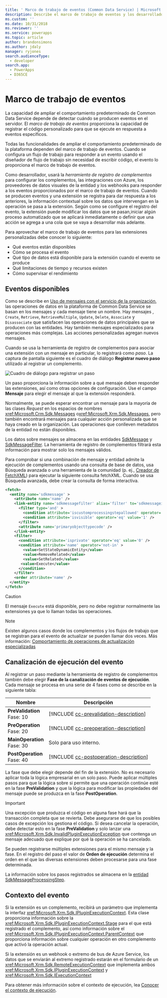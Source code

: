 ```yaml
---
title: ' Marco de trabajo de eventos (Common Data Service) | Microsoft Docs'
description: Describe el marco de trabajo de eventos y los desarrolladores de información deben saber cuándo utilizarlo.
ms.custom: ''
ms.date: 10/31/2018
ms.reviewer: ''
ms.service: powerapps
ms.topic: article
author: brandonsimons
ms.author: jdaly
manager: ryjones
search.audienceType:
  - developer
search.app:
  - PowerApps
  - D365CE
---
```

# <a name="event-framework"></a>Marco de trabajo de eventos

<!-- Re-write from
https://docs.microsoft.com/dynamics365/customer-engagement/developer/introduction-event-framework
https://docs.microsoft.com/dynamics365/customer-engagement/developer/event-execution-pipeline

See notes at https://microsoft-my.sharepoint.com/:w:/p/jdaly/EfmTW7DQXNREuqj1s7tBtIIB4VZmvasZ1Nsbl4F5zlD1ZQ?e=FNlBmr 


Make sure to call out the changes due to the legacy update messages. That information was moved.

See 
https://docs.microsoft.com/dynamics365/customer-engagement/developer/org-service/perform-specialized-operations-using-update#impact-of-this-change-on-plug-ins

https://docs.microsoft.com/dynamics365/customer-engagement/developer/org-service/perform-specialized-operations-using-update#impact-of-this-change-on-workflows


-->

La capacidad de ampliar el comportamiento predeterminado de Common Data Service depende de detectar cuándo se producen eventos en el servidor. El *marco de trabajo de eventos* proporciona la capacidad de registrar el código personalizado para que se ejecute en respuesta a eventos específicos. 

Todas las funcionalidades de ampliar el comportamiento predeterminado de la plataforma dependen del marco de trabajo de eventos. Cuando se configura un flujo de trabajo para responder a un evento usando el diseñador de flujo de trabajo sin necesidad de escribir código, el evento lo proporciona el marco de trabajo de eventos. 

Como desarrollador, usará la *herramienta de registro de complementos* para configurar los complementos, las integraciones con Azure, los proveedores de datos visuales de la entidad y los webhooks para responder a los eventos proporcionados por el marco de trabajo de eventos. Cuando se producen eventos y una extensión se registra para dar respuesta a los anteriores, la información contextual sobre los datos que intervengan en la operación se pasa a la extensión. Según como se configure el registro del evento, la extensión puede modificar los datos que se pasan,iniciar algún proceso automatizado que se aplicará inmediatamente o definir que una acción se agrega a una cola que se vaya a desarrollar más adelante.

Para aprovechar el marco de trabajo de eventos para las extensiones personalizadas debe conocer lo siguiente:

 - Qué eventos están disponibles
 - Cómo se procesa el evento
 - Qué tipo de datos está disponible para la extensión cuando el evento se produce
 - Qué limitaciones de tiempo y recursos existen
 - Cómo supervisar el rendimiento

## <a name="available-events"></a>Eventos disponibles

Como se describe en [Uso de mensajes con el servicio de la organización](org-service/use-messages.md), las operaciones de datos en la plataforma de Common Data Service se basan en los mensajes y cada mensaje tiene un nombre. Hay mensajes , `Create`, `Retrieve`, `RetrieveMultiple`, `Update`, `Delete`, `Associate` y `Disassociate` que satisfacen las operaciones de datos principales que se producen con las entidades. Hay también mensajes especializados para operaciones más complejas. Las acciones personalizadas agregan nuevos mensajes.

Cuando se usa la herramienta de registro de complementos para asociar una extensión con un mensaje en particular, lo registrará como *paso*. La captura de pantalla siguiente es el cuadro de diálogo **Registrar nuevo paso** utilizado al registrar un complemento.

![Cuadro de diálogo para registrar un paso](media/register-new-step-plug-in.png)

Un paso proporciona la información sobre a qué mensaje deben responder las extensiones, así como otras opciones de configuración. Use el campo **Mensaje** para elegir el mensaje al que la extensión responderá.

Normalmente, se puede esperar encontrar un mensaje para la mayoría de las clases *Request* en los espacios de nombres <xref:Microsoft.Crm.Sdk.Messages> o<xref:Microsoft.Xrm.Sdk.Messages>, pero también encontrará mensajes para cualquier acción personalizada que se haya creado en la organización. Las operaciones que conlleven metadatos de la entidad no están disponibles.

Los datos sobre mensajes se almacena en las entidades [SdkMessage](reference/entities/sdkmessage.md) y [SdkMessageFilter](reference/entities/sdkmessagefilter.md). La herramienta de registro de complementos filtrará esta información para mostrar solo los mensajes válidos.

Para comprobar si una combinación de mensaje y entidad admite la ejecución de complementos usando una consulta de base de datos, usa Búsqueda avanzada o una herramienta de la comunidad (p. ej., [Creador de FetchXML](http://fxb.xrmtoolbox.com)) para ejecutar la siguiente consulta fetchXML. Cuando se usa Búsqueda avanzada, debe crear la consulta de forma interactiva.

```xml
<fetch>
  <entity name='sdkmessage' >
    <attribute name='name' />
    <link-entity name='sdkmessagefilter' alias='filter' to='sdkmessageid' from='sdkmessageid' link-type='inner' >
      <filter type='and' >
        <condition attribute='iscustomprocessingstepallowed' operator='eq' value='1' />
        <condition attribute='isvisible' operator='eq' value='1' />
      </filter>
      <attribute name='primaryobjecttypecode' />
    </link-entity>
    <filter>
      <condition attribute='isprivate' operator='eq' value='0' />
      <condition attribute='name' operator='not-in' >
        <value>SetStateDynamicEntity</value>
        <value>RemoveRelated</value>
        <value>SetRelated</value>
       <value>Execute</value>
      </condition>
    </filter>
    <order attribute='name' />
  </entity>
</fetch>
```

> [!CAUTION]
> El mensaje `Execute` está disponible, pero no debe registrar normalmente las extensiones ya que lo llaman todas las operaciones.

> [!NOTE]
> Existen algunos casos donde los complementos y los flujos de trabajo que se registran para el evento de actualizar se pueden llamar dos veces. Más información: [Comportamiento de operaciones de actualización especializadas](special-update-operation-behavior.md)

## <a name="event-execution-pipeline"></a>Canalización de ejecución del evento

Al registrar un paso mediante la herramienta de registro de complementos también debe elegir **Fase de la canalización de eventos de ejecución**.  Cada mensaje se procesa en una serie de 4 fases como se describe en la siguiente tabla:

|Nombre|Descripción|
|--|--|
|**PreValidation**<br />Fase: 10|[!INCLUDE [cc-prevalidation-description](../../includes/cc-prevalidation-description.md)]|
|**PreOperation**<br />Fase: 20|[!INCLUDE [cc-preoperation-description](../../includes/cc-preoperation-description.md)]|
|**MainOperation**<br />Fase: 30|Solo para uso interno.|
|**PostOperation**<br />Fase: 40|[!INCLUDE [cc-postoperation-description](../../includes/cc-postoperation-description.md)]|

La fase que debe elegir depende del fin de la extensión. No es necesario aplicar toda la lógica empresarial en un solo paso. Puede aplicar múltiples pasos para que la lógica sobre si permite que una operación continúe esté en la fase **PreValidation** y que la lógica para modificar las propiedades del mensaje puede se produzca en la fase **PostOperation**.

> [!IMPORTANT]
> Una excepción que produzca el código en alguna fase hará que la transacción completa que se revierta. Debe asegurarse de que los posibles casos de excepción los gestiona el código. Si desea cancelar la operación, debe detectar esto en la fase **PreValidation** y solo lanzar una <xref:Microsoft.Xrm.Sdk.InvalidPluginExecutionException> que contenga un mensaje adecuado que explique por qué la operación se ha cancelado.

Se pueden registrarse múltiples extensiones para el mismo mensaje y la fase. En el registro del paso el valor de **Orden de ejecución** determina el orden en el que las diversas extensiones deben procesarse para una fase determinada.

La información sobre los pasos registrados se almacena en la [entidad SdkMessageProcessingStep](reference/entities/sdkmessageprocessingstep.md).

## <a name="event-context"></a>Contexto del evento

Si la extensión es un complemento, recibirá un parámetro que implementa la interfaz <xref:Microsoft.Xrm.Sdk.IPluginExecutionContext>. Esta clase proporciona información sobre la <xref:Microsoft.Xrm.Sdk.IPluginExecutionContext.Stage> para el que está registrado el complemento, así como información sobre el <xref:Microsoft.Xrm.Sdk.IPluginExecutionContext.ParentContext> que proporciona información sobre cualquier operación en otro complemento que activó la operación actual.

Si la extensión es un webhook o extremo de bus de Azure Service, los datos que se enviarán al extremo registrado estarán en el formulario de un <xref:Microsoft.Xrm.Sdk.RemoteExecutionContext> que implementa ambos <xref:Microsoft.Xrm.Sdk.IPluginExecutionContext> y <xref:Microsoft.Xrm.Sdk.IExecutionContext>

Para obtener más información sobre el contexto de ejecución, lea [Conocer el contexto de ejecución](understand-the-data-context.md).